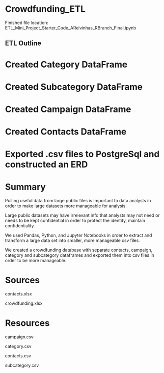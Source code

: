 # Crowdfunding_ETL

Finished file location: ETL_Mini_Project_Starter_Code_ARelvinhas_RBranch_Final.ipynb

## ETL Outline

# Created Category DataFrame

# Created Subcategory DataFrame

# Created Campaign DataFrame

# Created Contacts DataFrame

# Exported .csv files to PostgreSql and constructed an ERD

# Summary
Pulling useful data from large public files is important to data analysts in order to make large datasets more manageable for analysis.

Large public datasets may have irrelevant info that analysts may not need or needs to be kept confidential in order to protect the identity, maintain confidentiality.

We used Pandas, Python, and Jupyter Notebooks in order to extract and transform a large data set into smaller, more manageable csv files.

We created a crowdfunding database with separate contacts, campaign, category and subcategory dataframes and exported them into csv files in order to be more manageable.

# Sources 
contacts.xlsx

crowdfunding.xlsx

# Resources

campaign.csv

category.csv

contacts.csv

subcategory.csv
